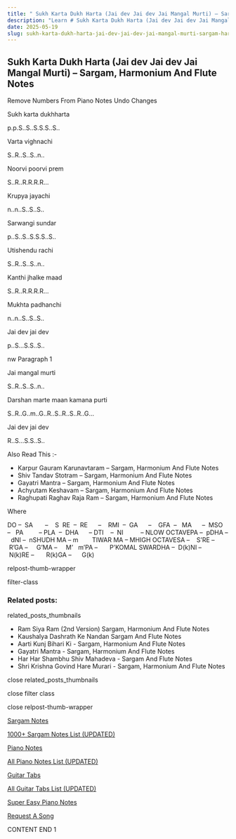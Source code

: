 ```yaml
---
title: " Sukh Karta Dukh Harta (Jai dev Jai dev Jai Mangal Murti) – Sargam, Harmonium And Flute Notes"
description: "Learn # Sukh Karta Dukh Harta (Jai dev Jai dev Jai Mangal Murti) notes, sargam, harmonium notations and flute notes. Easy step-by-step tutorial for beginners."
date: 2025-05-19
slug: sukh-karta-dukh-harta-jai-dev-jai-dev-jai-mangal-murti-sargam-harmonium-and-flute-notes
---
```


## Sukh Karta Dukh Harta (Jai dev Jai dev Jai Mangal Murti) – Sargam, Harmonium And Flute Notes

Remove Numbers From Piano Notes
Undo Changes

Sukh karta dukhharta

p.p.S..S..S.S.S..S..

Varta vighnachi

S..R..S..S..n..

Noorvi poorvi prem

S..R..R.R.R.R…

Krupya jayachi

n..n..S..S..S..

Sarwangi sundar

p..S..S..S.S.S..S..

Utishendu rachi

S..R..S..S..n..

Kanthi jhalke maad

S..R..R.R.R.R…

Mukhta padhanchi

n..n..S..S..S..

Jai dev jai dev

p..S…S.S..S..

nw Paragraph 1

Jai mangal murti

S..R..S..S..n..

Darshan marte maan kamana purti

S..R..G..m..G..R..S..R..S..R..G…

Jai dev jai dev

R..S…S.S..S..

Also Read This :-

- Karpur Gauram Karunavtaram – Sargam, Harmonium And Flute Notes
- Shiv Tandav Stotram – Sargam, Harmonium And Flute Notes
- Gayatri Mantra – Sargam, Harmonium And Flute Notes
- Achyutam Keshavam – Sargam, Harmonium And Flute Notes
- Raghupati Raghav Raja Ram – Sargam, Harmonium And Flute Notes

Where

DO –  SA       –    S  RE  –  RE      –    RMI  –  GA      –    GFA  –   MA      –  MSO  –   PA         – PLA  –  DHA      – DTI    –  NI          – NLOW OCTAVEPA –  pDHA –  dNI –  nSHUDH MA – m        TIWAR MA – MHIGH OCTAVESA –    S’RE –     R’GA –     G’MA –     M’   m’PA –       P’KOMAL SWARDHA –  D(k)NI –       N(k)RE –       R(k)GA –      G(k)

relpost-thumb-wrapper

filter-class

### Related posts:

related_posts_thumbnails

- Ram Siya Ram (2nd Version) Sargam, Harmonium And Flute Notes
- Kaushalya Dashrath Ke Nandan Sargam And Flute Notes
- Aarti Kunj Bihari Ki - Sargam, Harmonium And Flute Notes
- Gayatri Mantra - Sargam, Harmonium And Flute Notes
- Har Har Shambhu Shiv Mahadeva - Sargam And Flute Notes
- Shri Krishna Govind Hare Murari - Sargam, Harmonium And Flute Notes

close related_posts_thumbnails

close filter class

close relpost-thumb-wrapper

[Sargam Notes](/sargam-notes.html)

[1000+ Sargam Notes List (UPDATED)](/all-songs-list-sargam-notes.html)

[Piano Notes](/piano-notes.html)

[All Piano Notes List (UPDATED)](/all-songs-list-piano-notes.html)

[Guitar Tabs](/guitar-tabs.html)

[All Guitar Tabs List (UPDATED)](/all-songs-list-guitar-tabs.html)

[Super Easy Piano Notes](https://studywall.in/)

[Request A Song](/request-a-song.html)

CONTENT END 1
